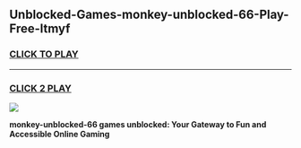 
## Unblocked-Games-monkey-unblocked-66-Play-Free-ltmyf
<h3>
<a href="https://premium76.site?title=monkey-unblocked-66&ref=18A1">CLICK TO PLAY</a></h3>
<hr>

<h3>
<a href="https://premium76.site?title=monkey-unblocked-66&ref=18A1">CLICK 2 PLAY</a>
  
</h3>

<a href="https://premium76.site?title=monkey-unblocked-66&ref=18A1"><img src="https://clearcache.store/games.png"></a>


**monkey-unblocked-66 games unblocked: Your Gateway to Fun and Accessible Online Gaming**
